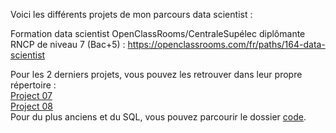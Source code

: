 Voici les différents projets de mon parcours data scientist :

Formation data scientist OpenClassRooms/CentraleSupélec diplômante RNCP de niveau 7 (Bac+5) : 
https://openclassrooms.com/fr/paths/164-data-scientist

Pour les 2 derniers projets, vous pouvez les retrouver dans leur propre répertoire : <br>
[Project 07](https://github.com/Condefruit/P07_formation_DS) <br>
[Project 08](https://github.com/Condefruit/P08_formation_DS) <br>
Pour du plus anciens et du SQL, vous pouvez parcourir le dossier [code](https://github.com/Condefruit/Code).
